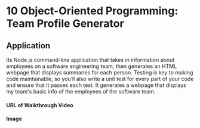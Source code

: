 # 10 Object-Oriented Programming: Team Profile Generator

## Application

Its Node.js command-line application that takes in information about employees on a software engineering team, then generates an HTML webpage that displays summaries for each person. Testing is key to making code maintainable, so you’ll also write a unit test for every part of your code and ensure that it passes each test.
It generates a webpage that displays my team's basic info of the employees of the software team.

#### URL of Walkthrough Video

#### Image
